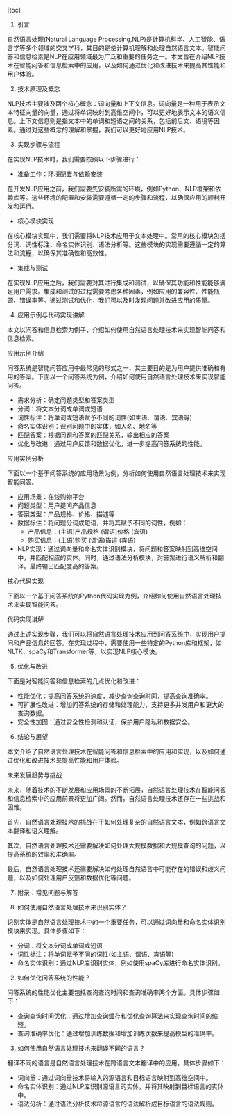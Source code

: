
[toc]                    
                
                
1. 引言

自然语言处理(Natural Language Processing,NLP)是计算机科学、人工智能、语言学等多个领域的交叉学科，其目的是使计算机理解和处理自然语言文本。智能问答和信息检索是NLP在应用领域最为广泛和重要的任务之一。本文旨在介绍NLP技术在智能问答和信息检索中的应用，以及如何通过优化和改进技术来提高其性能和用户体验。

2. 技术原理及概念

NLP技术主要涉及两个核心概念：词向量和上下文信息。词向量是一种用于表示文本特征向量的向量，通过将单词映射到高维空间中，可以更好地表示文本的语义信息。上下文信息则是指文本中的单词和短语之间的关系，包括前后文、语境等因素。通过对这些概念的理解和掌握，我们可以更好地应用NLP技术。

3. 实现步骤与流程

在实现NLP技术时，我们需要按照以下步骤进行：

- 准备工作：环境配置与依赖安装

在开发NLP应用之前，我们需要先安装所需的环境，例如Python、NLP框架和依赖库等。这些环境的配置和安装需要遵循一定的步骤和流程，以确保应用的顺利开发和运行。

- 核心模块实现

在核心模块实现中，我们需要将NLP技术应用于文本处理中。常用的核心模块包括分词、词性标注、命名实体识别、语法分析等。这些模块的实现需要遵循一定的算法和流程，以确保其准确性和高效性。

- 集成与测试

在实现NLP应用之后，我们需要对其进行集成和测试，以确保其功能和性能能够满足用户需求。集成和测试的过程需要考虑各种因素，例如应用的兼容性、性能瓶颈、错误率等。通过测试和优化，我们可以及时发现问题并改进应用的质量。

4. 应用示例与代码实现讲解

本文以问答和信息检索为例子，介绍如何使用自然语言处理技术来实现智能问答和信息检索。

应用示例介绍

问答系统是智能问答应用中最常见的形式之一，其主要目的是为用户提供准确和有用的答案。下面以一个问答系统为例，介绍如何使用自然语言处理技术来实现智能问答。

- 需求分析：确定问题类型和答案类型
- 分词：将文本分词成单词或短语
- 词性标注：将单词或短语赋予不同的词性(如主语、谓语、宾语等)
- 命名实体识别：识别问题中的实体，如人名、地名等
- 匹配答案：根据问题和答案的匹配关系，输出相应的答案
- 优化与改进：通过用户反馈和数据优化，进一步提高问答系统的性能。

应用实例分析

下面以一个基于问答系统的应用场景为例，分析如何使用自然语言处理技术来实现智能问答。

- 应用场景：在线购物平台
- 问题类型：用户提问产品信息
- 答案类型：产品规格、价格、描述等
- 数据标注：将问题分词成短语，并将其赋予不同的词性，例如：
	+ 产品信息：(主语)产品规格 (谓语)价格 (宾语)
	+ 购买信息：(主语)购买 (谓语)描述 (宾语)
- NLP实现：通过词向量和命名实体识别模块，将问题和答案映射到高维空间中，并匹配相应的实体。同时，通过语法分析模块，对答案进行语义解析和翻译。最终输出匹配度高的答案。

核心代码实现

下面以一个基于问答系统的Python代码实现为例，介绍如何使用自然语言处理技术来实现智能问答。

代码实现讲解

通过上述实现步骤，我们可以将自然语言处理技术应用到问答系统中，实现用户提问和产品信息的回答。在实现过程中，需要使用一些特定的Python库和框架，如NLTK、spaCy和Transformer等，以实现NLP核心模块。

5. 优化与改进

下面是对智能问答和信息检索的几点优化和改进：

- 性能优化：提高问答系统的速度，减少查询查询时间，提高查询准确率。
- 可扩展性改进：增加问答系统的存储和处理能力，支持更多并发用户和更大的查询数据。
- 安全性加固：通过安全性检测和认证，保护用户隐私和数据安全。

6. 结论与展望

本文介绍了自然语言处理技术在智能问答和信息检索中的应用和实现，以及如何通过优化和改进技术来提高性能和用户体验。

未来发展趋势与挑战

未来，随着技术的不断发展和应用场景的不断拓展，自然语言处理技术在智能问答和信息检索中的应用前景将更加广阔。然而，自然语言处理技术还存在一些挑战和困难。

首先，自然语言处理技术的挑战在于如何处理复杂的自然语言文本，例如跨语言文本翻译和语义理解。

其次，自然语言处理技术还需要解决如何处理大规模数据和大规模查询的问题，以提高系统的效率和准确率。

最后，自然语言处理技术还需要解决如何处理自然语言中可能存在的错误和歧义问题，以及如何处理用户反馈和数据优化等问题。

7. 附录：常见问题与解答

1. 如何使用自然语言处理技术来识别实体？

识别实体是自然语言处理技术中的一个重要任务，可以通过词向量和命名实体识别模块来实现。具体步骤如下：

- 分词：将文本分词成单词或短语
- 词性标注：将单词赋予不同的词性(如主语、谓语、宾语等)
- 命名实体识别：通过NLP库识别实体，例如使用spaCy库进行命名实体识别。

2. 如何优化问答系统的性能？

问答系统的性能优化主要包括查询查询时间和查询准确率两个方面。具体步骤如下：

- 查询查询时间优化：通过增加查询缓存和优化查询算法来实现查询时间的缩短。
- 查询准确率优化：通过增加训练数据和增加训练次数来提高模型的准确率。

3. 如何使用自然语言处理技术来翻译不同的语言？

翻译不同的语言是自然语言处理技术在跨语言文本翻译中的应用。具体步骤如下：

- 词向量：通过词向量技术将输入的源语言和目标语言映射到高维空间中。
- 命名实体识别：通过NLP库识别源语言的实体，并将其映射到目标语言的实体中。
- 语法分析：通过语法分析技术将源语言的语法解析成目标语言的语法规则。

